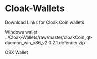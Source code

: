 # Cloak-Wallets
Download Links for Cloak Coin wallets

Windows wallet <br />
../Cloak-Wallets/raw/master/cloakCoin_qt-daemon_win_x86_v2.0.2.1.defender.zip

OSX Wallet <br />


